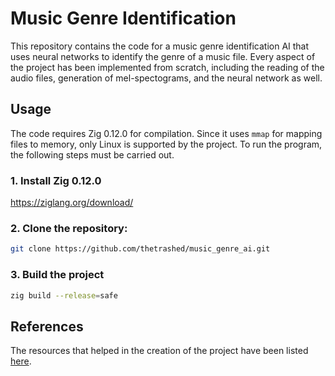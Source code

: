 # Music Genre Identification
This repository contains the code for a music genre identification AI that uses neural networks to identify the genre of a music file. Every aspect of the project has been implemented from scratch, including the reading of the audio files, generation of mel-spectograms, and the neural network as well.

## Usage
The code requires Zig 0.12.0 for compilation. Since it uses `mmap` for mapping files to memory, only Linux is supported by the project. To run the program, the following steps must be carried out.

### 1. Install Zig 0.12.0
https://ziglang.org/download/

### 2. Clone the repository:
```bash
git clone https://github.com/thetrashed/music_genre_ai.git
```

### 3. Build the project
```bash
zig build --release=safe
```

## References
The resources that helped in the creation of the project have been listed [here](RESOURCES.md).
